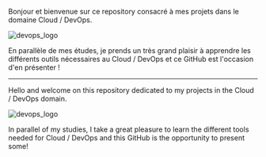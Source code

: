 Bonjour et bienvenue sur ce repository consacré à mes projets dans le domaine Cloud / DevOps.

![devops_logo](https://user-images.githubusercontent.com/97849927/202792113-6c8cb050-dbe5-47aa-889c-cfdbb5bf13c3.jpeg)


En parallèle de mes études, je prends un très grand plaisir à apprendre les différents outils nécessaires au Cloud / DevOps et ce GitHub est l'occasion d'en présenter !



-------------------------------------------------------------------------------------------------------------------------------------------------------

Hello and welcome on this repository dedicated to my projects in the Cloud / DevOps domain.

![devops_logo](https://user-images.githubusercontent.com/97849927/202792113-6c8cb050-dbe5-47aa-889c-cfdbb5bf13c3.jpeg)


In parallel of my studies, I take a great pleasure to learn the different tools needed for Cloud / DevOps and this GitHub is the opportunity to present some!

